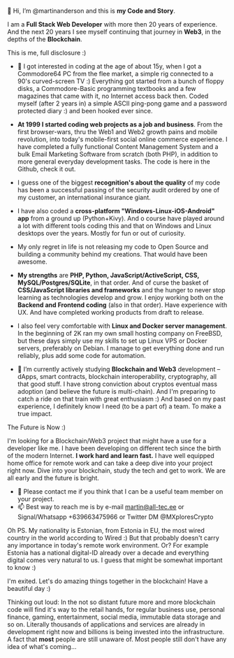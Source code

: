 👋 Hi, I’m @martinanderson and this is **my Code and Story**.

I am a **Full Stack Web Developer** with more then 20 years of experience. And the next 20 years I see myself continuing that journey in **Web3**, in the depths of the **Blockchain**. 

This is me, full disclosure :)

- 👀 I got interested in coding at the age of about 15y, when I got a Commodore64 PC from the flee market, a simple rig connected to a 90's curved-screen TV :)  Everything got started from a bunch of floppy disks, a Commodore-Basic programming textbooks and a few magazines that came with it, no Internet access back then. Coded myself (after 2 years in) a simple ASCII ping-pong game and a password protected diary :) and been hooked ever since. 

- **At 1999 I started coding web projects as a job and business**. From the first browser-wars, thru the Web1 and Web2 growth pains and mobile revolution, into today's mobile-first social online commerce experience. I have completed a fully functional Content Management System and a bulk Email Marketing Software from scratch (both PHP), in addition to more general everyday development tasks. The code is here in the Github, check it out. 

- I guess one of the biggest **recognition's about the quality** of my code has been a successful passing of the security audit ordered by one of my customer, an international insurance giant. 

- I have also coded a **cross-platform "Windows-Linux-iOS-Android" app** from a ground up (Python+Kivy). And o course have played around a lot with different tools coding this and that on Windows and Linux desktops over the years. Mostly for fun or out of curiosity.

- My only regret in life is not releasing my code to Open Source and building a community behind my creations. That would have been awesome.

- **My strengths** are **PHP, Python, JavaScript/ActiveScript, CSS, MySQL/Postgres/SQLite**, in that order. And of curse the basket of **CSS/JavaScript libraries and frameworks** and the hunger to never stop learning as technologies develop and grow. I enjoy working both on the **Backend and Frontend coding** (also in that order). Have experience with UX. And have completed working products from draft to release. 

- I also feel very comfortable with **Linux and Docker server management**. In the beginning of 2K ran my own small hosting company on FreeBSD, but these days simply use my skills to set up Linux VPS or Docker servers, preferably on Debian. I manage to get everything done and run reliably, plus add some code for automation. 

- 🌱 I’m currently actively studying **Blockchain and Web3** development – dApps, smart contracts, blockchain interoperability, cryptography, all that good stuff. I have strong conviction about cryptos eventual mass adoption (and believe the future is multi-chain). And I'm preparing to catch a ride on that train with great enthusiasm :) And based on my past experience, I definitely know I need (to be a part of) a team. To make a true impact.

The Future is Now :)

I'm looking for a Blockchain/Web3 project that might have a use for a developer like me. I have been developing on different tech since the birth of the modern Internet. **I work hard and learn fast.** I have well equipped home office for remote work and can take a deep dive into your project right now. Dive into your blockchain, study the tech and get to work. We are all early and the future is bright.

- 💞️ Please contact me if you think that I can be a useful team member on your project. 
- 📫 Best way to reach me is by e-mail martin@all-tec.ee 
     or Signal/Whatsapp +639663475966 or Twitter DM @MXploresCrypto 
     
Oh PS. My nationality is Estonian, from Estonia in EU, the most wired country in the world according to Wired :) But that probably doesn't carry any importance in today's remote work environment. Or? For example Estonia has a national digital-ID already over a decade and everything digital comes very natural to us. I guess that might be somewhat important to know :) 

I'm exited. Let's do amazing things together in the blockchain!
Have a beautiful day :)



Thinking out loud:
In the not so distant future more and more blockchain code will find it's way to the retail hands, for regular business use, personal finance, gaming, entertainment, social media, immutable data storage and so on. Literally thousands of applications and services are already in development right now and billions is being invested into the infrastructure.  A fact that **most** people are still unaware of. Most people still don't have any idea of what's coming...
